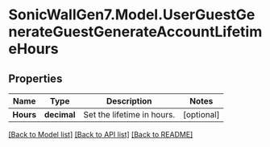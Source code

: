 # SonicWallGen7.Model.UserGuestGenerateGuestGenerateAccountLifetimeHours

## Properties

Name | Type | Description | Notes
------------ | ------------- | ------------- | -------------
**Hours** | **decimal** | Set the lifetime in hours. | [optional] 

[[Back to Model list]](../README.md#documentation-for-models) [[Back to API list]](../README.md#documentation-for-api-endpoints) [[Back to README]](../README.md)

